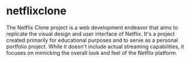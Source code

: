 # netflixclone

The Netflix Clone project is a web development endeavor that aims to replicate the visual design and user interface of Netflix. It's a project created primarily for educational purposes and to serve as a personal portfolio project. While it doesn't include actual streaming capabilities, it focuses on mimicking the overall look and feel of the Netflix platform.
